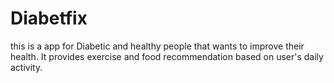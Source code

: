 # Diabetfix
this is a app for Diabetic and healthy people that wants to improve their health.
It provides exercise and food recommendation based on user's daily activity.
